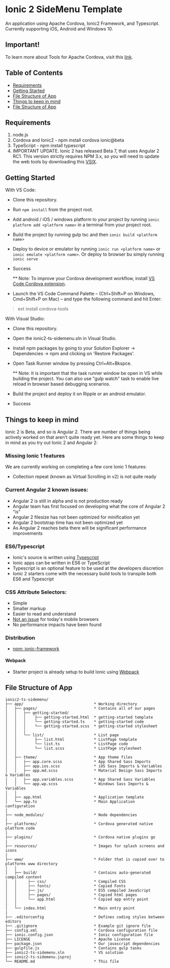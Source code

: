 # Ionic 2 SideMenu Template

An application using Apache Cordova, Ionic2 Framework, and Typescript. Currently supporting iOS, Android and Windows 10.

## Important!
To learn more about Tools for Apache Cordova, visit this [link](https://taco.visualstudio.com/).

## Table of Contents
 - [Requirements](#requirements)
 - [Getting Started](#getting-started)
 - [File Structure of App](#file-structure-of-app)
 - [Things to keep in mind](#things-to-keep-in-mind)
 - [File Structure of App](#file-structure-of-app)

## Requirements
1. node.js
2. Cordova and Ionic2 - npm install cordova ionic@beta
3. TypeScript - npm install typescript
4. IMPORTANT UPDATE. Ionic 2 has released Beta 7, that uses Angular 2 RC1. This version strictly requires NPM 3.x, so you will need to update the web tools by downloading this [VSIX](https://visualstudiogallery.msdn.microsoft.com/32f1fa1b-cdd5-4bd3-8f51-cd8f099f46bc).

## Getting Started

With VS Code:
* Clone this repository.
* Run `npm install` from the project root.
* Add android / iOS / windows platform to your project by running `ionic platform add <platform name>` in a terminal from your project root.
* Build the project by running gulp tsc and then `ionic build <platform name>`
* Deploy to device or emulator by running `ionic run <platform name>` or `ionic emulate <platform name>`. Or deploy to browser bu simply running `ionic serve`
* Success

    ** Note: To improve your Cordova development workflow, install [VS Code Cordova extension](https://marketplace.visualstudio.com/items?itemName=vsmobile.cordova-tools). 
* Launch the VS Code Command Palette – (Ctrl+Shift+P on Windows, Cmd+Shift+P on Mac) – and type the following command and hit Enter: 
> ext install cordova-tools

With Visual Studio:
* Clone this repository.
* Open the ionic2-ts-sidemenu.sln in Visual Studio.
* Install npm packages by going to your Solution Explorer -> Dependencies -> npm and clicking on 'Restore Packages'. 
* Open Task Runner window by pressing Ctrl+Alt+Bkspce. 

    ** Note: It is important that the task runner window be open in VS while building the project. You can also use "gulp watch" task to enable live reload in browser based debugging scenarios.    

* Build the project and deploy it on Ripple or an android emulator.  
* Success

## Things to keep in mind

Ionic 2 is Beta, and so is Angular 2. There are number of things being actively worked on that aren't quite ready yet. Here are some things to keep in mind as you try out Ionic 2 and Angular 2:

### Missing Ionic 1 features

We are currently working on completing a few core Ionic 1 features:

- Collection repeat (known as Virtual Scrolling in v2) is not quite ready

### Current Angular 2 known issues:

- Angular 2 is still in alpha and is not production ready
- Angular team has first focused on developing what the core of Angular 2 "is"
- Angular 2 filesize has not been optimized for minification yet
- Angular 2 bootstrap time has not been optimized yet
- As Angular 2 reaches beta there will be significant performance improvements


### ES6/Typescript

- Ionic's source is written using [Typescript](http://www.typescriptlang.org/)
- Ionic apps can be written in ES6 or TypeScript
- Typescript is an optional feature to be used at the developers discretion
- Ionic 2 starters come with the necessary build tools to transpile both ES6 and Typescript


### CSS Attribute Selectors:

- Simple
- Smaller markup
- Easier to read and understand
- [Not an issue](https://twitter.com/paul_irish/status/311610425617838081) for today's mobile browsers
- No performance impacts have been found


### Distribution

 - [npm: ionic-framework](https://www.npmjs.com/package/ionic-framework)


#### Webpack

- Starter project is already setup to build Ionic using [Webpack](http://webpack.github.io/)


## File Structure of App

```
ionic2-ts-sidemenu/
├── app/                               * Working directory
│   ├── pages/                         * Contains all of our pages
│   │   ├── getting-started/               
│   │   │    ├── getting-started.html  * getting-started template
│   │   │    └── getting-started.ts    * getting-started code
│   │   │    └── getting-started.scss  * getting-started stylesheet
│   │   │
│   │   └── list/                      * List page
│   │        ├── list.html             * ListPage template
│   │        └── list.ts               * ListPage code
│   │        └── list.scss             * ListPage stylesheet
│   │
│   ├── theme/                         * App theme files
│   │   ├── app.core.scss              * App Shared Sass Imports
│   │   ├── app.ios.scss               * iOS Sass Imports & Variables
│   │   ├── app.md.scss                * Material Design Sass Imports & Variables
│   │   ├── app.variables.scss         * App Shared Sass Variables
│   │   └── app.wp.scss                * Windows Sass Imports & Variables
│   │
│   ├── app.html                       * Application template
│   └── app.ts                         * Main Application configuration
│
├── node_modules/                      * Node dependencies
|
├── platforms/                         * Cordova generated native platform code
|
├── plugins/                           * Cordova native plugins go
|
├── resources/                         * Images for splash screens and icons
|
├── www/                               * Folder that is copied over to platforms www directory
│   │   
│   ├── build/                         * Contains auto-generated compiled content
│   │     ├── css/                     * Compiled CSS
│   │     ├── fonts/                   * Copied Fonts
│   │     ├── js/                      * ES5 compiled JavaScript
│   │     ├── pages/                   * Copied html pages
│   │     └── app.html                 * Copied app entry point
│   │
│   └── index.html                     * Main entry point
|
├── .editorconfig                      * Defines coding styles between editors
├── .gitignore                         * Example git ignore file
├── config.xml                         * Cordova configuration file
├── ionic.config.json                  * Ionic configuration file
├── LICENSE                            * Apache License
├── package.json                       * Our javascript dependencies
├── gulpfile.js                        * Contains gulp tasks
├── ionic2-ts-sidemenu.sln             * VS solution
├── ionic2-ts-sidemenu.jsproj        
└── README.md                          * This file
```